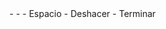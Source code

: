 <meta data-spell-branch  data-spell-update-dyn-onchange>
- <meta data-dyn="spell-word-prediction" data-words-file="trees/Spell_Prediction/es-subtlex-esp.json" data-max-nodes="3" data-spell-finish>
- <meta data-dyn="spell-letter-prediction" data-words-file="trees/Spell_Prediction/es-subtlex-esp.json" data-alphabet="aábcdefghijklmnñoópqrstuüvwxyz">
- Espacio <meta data-spell-letter=" ">
- Deshacer <meta data-spell-delchar>
- Terminar <meta data-spell-finish>
